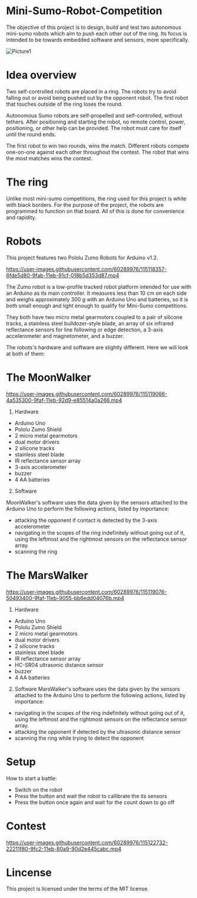 # Mini-Sumo-Robot-Competition

The objective of this project is to design, build and test two autonomous mini-sumo robots which aim to push each other out of the ring.
Its focus is intended to be towards embedded software and sensors, more specifically. 

![Picture1](https://user-images.githubusercontent.com/60289976/115635033-722a1a00-a313-11eb-8d14-9c94f07903e7.jpg)


# Idea overview

Two self-controlled robots are placed in a ring. The robots try to avoid falling out or avoid being pushed out by the opponent robot. The first robot that touches outside of the ring loses the round.

Autonomous Sumo robots are self-propelled and self-controlled, without tethers.
After positioning and starting the robot, no remote control, power, positioning, or other help can be provided. The robot must care for itself until the round ends.

The first robot to win two rounds, wins the match. Different robots compete one-on-one against each other throughout the contest. The robot that wins the most matches wins the contest.

# The ring
Unlike most mini-sumo competitions, the ring used for this project is white with black borders. For the purpose of the project, the robots are programmed to function on that board. All of this is done for convenience and rapidity.

# Robots 

This project features two Pololu Zumo Robots for Arduino v1.2.

https://user-images.githubusercontent.com/60289976/115118357-6fde5d80-9fab-11eb-91cf-018b5d353d87.mp4

The Zumo robot is a low-profile tracked robot platform intended for use with an Arduino as its main controller. It measures less than 10 cm on each side and weighs approximately 300 g with an Arduino Uno and batteries, so it is both small enough and light enough to qualify for Mini-Sumo competitions.


They both have two micro metal gearmotors coupled to a pair of silicone tracks, a stainless steel bulldozer-style blade, an array of six infrared reflectance sensors for line following or edge detection, a 3-axis accelerometer and magnetometer, and a buzzer.


The robots's hardware and software are slightly different. Here we will look at both of them:

# The MoonWalker

https://user-images.githubusercontent.com/60289976/115119066-4a535300-9faf-11eb-92d9-e85514a0a266.mp4

1. Hardware 
  - Arduino Uno
  - Pololu Zumo Shield
  - 2 micro metal gearmotors 
  - dual motor drivers
  - 2 silicone tracks 
  - stainless steel blade
  - IR reflectance sensor array
  - 3-axis accelerometer 
  - buzzer  
  - 4 AA batteries
 
 
2. Software
   
MoonWalker's software uses the data given by the sensors attached to the Arduino Uno to perform the following actions, listed by importance:
- attacking the opponent if contact is detected by the 3-axis accelerometer 
- navigating in the scopes of the ring indefinitely without going out of it, using the leftmost and the rightmost sensors on the reflectance sensor array.
- scanning the ring 
  

# The MarsWalker

https://user-images.githubusercontent.com/60289976/115119076-50493400-9faf-11eb-9055-bb6edd04076b.mp4

1. Hardware 
  - Arduino Uno
  - Pololu Zumo Shield
  - 2 micro metal gearmotors 
  - dual motor drivers
  - 2 silicone tracks 
  - stainless steel blade
  - IR reflectance sensor array 
  - HC-SR04 ultrasonic distance sensor
  - buzzer  
  - 4 AA batteries


2. Software
MarsWalker's software uses the data given by the sensors attached to the Arduino Uno to perform the following actions, listed by importance:
- navigating in the scopes of the ring indefinitely without going out of it, using the leftmost and the rightmost sensors on the reflectance sensor array.
- attacking the opponent if detected by the ultrasonic distance sensor
- scanning the ring while trying to detect the opponent



# Setup
How to start a battle:
- Switch on the robot 
- Press the button and wait the robot to callibrate the its sensors
- Press the button once again and wait for the count down to go off 


# Contest 

https://user-images.githubusercontent.com/60289976/115122732-22211f80-9fc2-11eb-80a9-90d2e445cabc.mp4


# Lincense

This project is licensed under the terms of the MIT license.

